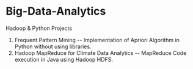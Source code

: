 # Big-Data-Analytics
Hadoop &amp; Python Projects

1) Frequent Pattern Mining -- Implementation of Apriori Algorithm in Python without using libraries.
2) Hadoop MapReduce for Climate Data Analytics -- MapReduce Code execution in Java using Hadoop HDFS.
